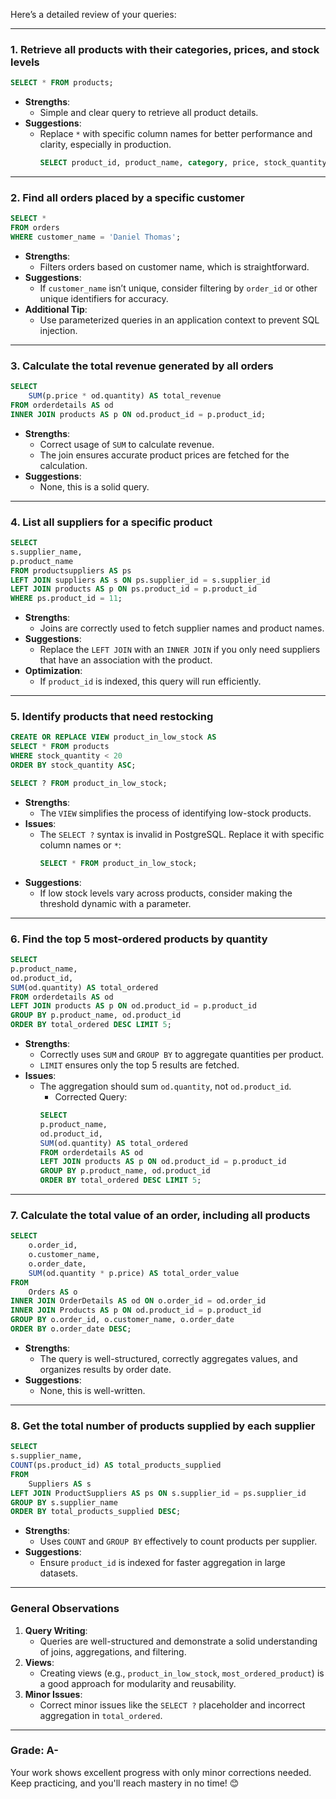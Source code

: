 Here’s a detailed review of your queries:

---

### **1. Retrieve all products with their categories, prices, and stock levels**

```sql
SELECT * FROM products;
```

- **Strengths**:
  - Simple and clear query to retrieve all product details.
- **Suggestions**:
  - Replace `*` with specific column names for better performance and clarity, especially in production.
    ```sql
    SELECT product_id, product_name, category, price, stock_quantity FROM products;
    ```

---

### **2. Find all orders placed by a specific customer**

```sql
SELECT *
FROM orders
WHERE customer_name = 'Daniel Thomas';
```

- **Strengths**:
  - Filters orders based on customer name, which is straightforward.
- **Suggestions**:
  - If `customer_name` isn’t unique, consider filtering by `order_id` or other unique identifiers for accuracy.
- **Additional Tip**:
  - Use parameterized queries in an application context to prevent SQL injection.

---

### **3. Calculate the total revenue generated by all orders**

```sql
SELECT
    SUM(p.price * od.quantity) AS total_revenue
FROM orderdetails AS od
INNER JOIN products AS p ON od.product_id = p.product_id;
```

- **Strengths**:
  - Correct usage of `SUM` to calculate revenue.
  - The join ensures accurate product prices are fetched for the calculation.
- **Suggestions**:
  - None, this is a solid query.

---

### **4. List all suppliers for a specific product**

```sql
SELECT
s.supplier_name,
p.product_name
FROM productsuppliers AS ps
LEFT JOIN suppliers AS s ON ps.supplier_id = s.supplier_id
LEFT JOIN products AS p ON ps.product_id = p.product_id
WHERE ps.product_id = 11;
```

- **Strengths**:
  - Joins are correctly used to fetch supplier names and product names.
- **Suggestions**:
  - Replace the `LEFT JOIN` with an `INNER JOIN` if you only need suppliers that have an association with the product.
- **Optimization**:
  - If `product_id` is indexed, this query will run efficiently.

---

### **5. Identify products that need restocking**

```sql
CREATE OR REPLACE VIEW product_in_low_stock AS
SELECT * FROM products
WHERE stock_quantity < 20
ORDER BY stock_quantity ASC;

SELECT ? FROM product_in_low_stock;
```

- **Strengths**:
  - The `VIEW` simplifies the process of identifying low-stock products.
- **Issues**:
  - The `SELECT ?` syntax is invalid in PostgreSQL. Replace it with specific column names or `*`:
    ```sql
    SELECT * FROM product_in_low_stock;
    ```
- **Suggestions**:
  - If low stock levels vary across products, consider making the threshold dynamic with a parameter.

---

### **6. Find the top 5 most-ordered products by quantity**

```sql
SELECT
p.product_name,
od.product_id,
SUM(od.quantity) AS total_ordered
FROM orderdetails AS od
LEFT JOIN products AS p ON od.product_id = p.product_id
GROUP BY p.product_name, od.product_id
ORDER BY total_ordered DESC LIMIT 5;
```

- **Strengths**:
  - Correctly uses `SUM` and `GROUP BY` to aggregate quantities per product.
  - `LIMIT` ensures only the top 5 results are fetched.
- **Issues**:
  - The aggregation should sum `od.quantity`, not `od.product_id`.
    - Corrected Query:
    ```sql
    SELECT
    p.product_name,
    od.product_id,
    SUM(od.quantity) AS total_ordered
    FROM orderdetails AS od
    LEFT JOIN products AS p ON od.product_id = p.product_id
    GROUP BY p.product_name, od.product_id
    ORDER BY total_ordered DESC LIMIT 5;
    ```

---

### **7. Calculate the total value of an order, including all products**

```sql
SELECT
    o.order_id,
    o.customer_name,
    o.order_date,
    SUM(od.quantity * p.price) AS total_order_value
FROM
    Orders AS o
INNER JOIN OrderDetails AS od ON o.order_id = od.order_id
INNER JOIN Products AS p ON od.product_id = p.product_id
GROUP BY o.order_id, o.customer_name, o.order_date
ORDER BY o.order_date DESC;
```

- **Strengths**:
  - The query is well-structured, correctly aggregates values, and organizes results by order date.
- **Suggestions**:
  - None, this is well-written.

---

### **8. Get the total number of products supplied by each supplier**

```sql
SELECT
s.supplier_name,
COUNT(ps.product_id) AS total_products_supplied
FROM
    Suppliers AS s
LEFT JOIN ProductSuppliers AS ps ON s.supplier_id = ps.supplier_id
GROUP BY s.supplier_name
ORDER BY total_products_supplied DESC;
```

- **Strengths**:
  - Uses `COUNT` and `GROUP BY` effectively to count products per supplier.
- **Suggestions**:
  - Ensure `product_id` is indexed for faster aggregation in large datasets.

---

### **General Observations**

1. **Query Writing**:
   - Queries are well-structured and demonstrate a solid understanding of joins, aggregations, and filtering.
2. **Views**:
   - Creating views (e.g., `product_in_low_stock`, `most_ordered_product`) is a good approach for modularity and reusability.
3. **Minor Issues**:
   - Correct minor issues like the `SELECT ?` placeholder and incorrect aggregation in `total_ordered`.

---

### **Grade: A-**

Your work shows excellent progress with only minor corrections needed. Keep practicing, and you'll reach mastery in no time! 😊
